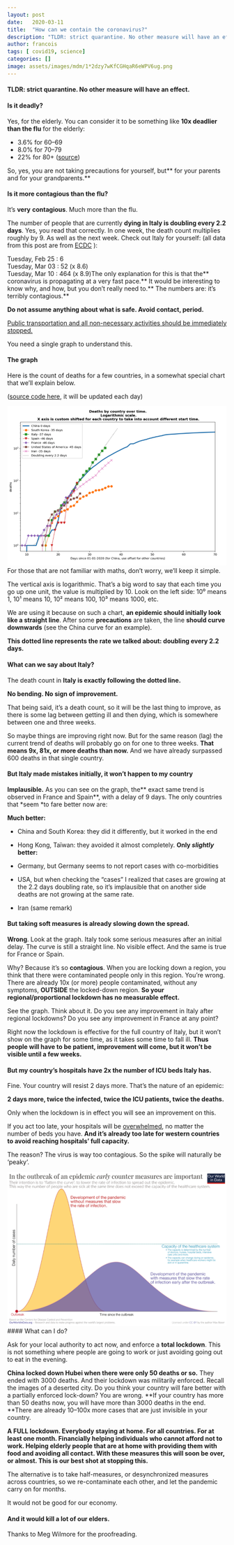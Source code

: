 ```yaml
---
layout:	post
date:	2020-03-11
title:	"How can we contain the coronavirus?"
description: "TLDR: strict quarantine. No other measure will have an effect."
author: francois
tags: [ covid19, science]
categories: []
image: assets/images/mdm/1*2dzy7wKfCGHqaR6eWPV6ug.png
---
```


#### TLDR: strict quarantine. No other measure will have an effect.

#### Is it deadly?

Yes, for the elderly. You can consider it to be something like **10x deadlier than the flu** for the elderly:

* 3.6% for 60–69
* 8.0% for 70–79
* 22% for 80+
([source](https://www.worldometers.info/coronavirus/coronavirus-age-sex-demographics/))

So, yes, you are not taking precautions for yourself, but** for your parents and for your grandparents.**

#### Is it more contagious than the flu?

It’s **very** **contagious**. Much more than the flu.

The number of people that are currently **dying in Italy is doubling every 2.2 days**. Yes, you read that correctly. In one week, the death count multiplies roughly by 9. As well as the next week. Check out Italy for yourself: (all data from this post are from [ECDC](https://www.ecdc.europa.eu/) ):

Tuesday, Feb 25 : 6  
Tuesday, Mar 03 : 52 (x 8.6)  
Tuesday, Mar 10 : 464 (x 8.9)The only explanation for this is that the** coronavirus is propagating at a very fast pace.** It would be interesting to know why, and how, but you don’t really need to.** The numbers are: it’s terribly contagious.**

**Do not assume anything about what is safe. Avoid contact, period.**

[Public transportation and all non-necessary activities should be immediately stopped.](https://www.news.com.au/lifestyle/health/health-problems/how-coronavirus-spreads-twice-as-far-on-trains-buses-public-transport/news-story/938b067e72449cd536c1b2d2d0f53070)

You need a single graph to understand this.

#### The graph

Here is the count of deaths for a few countries, in a somewhat special chart that we’ll explain below.

([source code here](https://github.com/madlag/coronavirus_study/blob/master/notebooks/Coronavirus_by_country.ipynb), it will be updated each day)

![](/assets/images/mdm/1*8rsbSctG7hIByPTWBfjrTQ.png)For those that are not familiar with maths, don’t worry, we’ll keep it simple.

The vertical axis is logarithmic. That’s a big word to say that each time you go up one unit, the value is multiplied by 10. Look on the left side: 10⁰ means 1, 10¹ means 10, 10² means 100, 10³ means 1000, etc.

We are using it because on such a chart, **an epidemic should initially look like a straight line**. After some **precautions** are taken, the line **should curve downwards** (see the China curve for an example).

**This dotted line represents the rate we talked about: doubling every 2.2 days.**

#### What can we say about Italy?

The death count in **Italy **is** exactly following the dotted line.**

**No bending. No sign of improvement.**

That being said, it’s a death count, so it will be the last thing to improve, as there is some lag between getting ill and then dying, which is somewhere between one and three weeks.

So maybe things are improving right now. But for the same reason (lag) the current trend of deaths will probably go on for one to three weeks. **That means 9x, 81x, or more deaths than now.** And we have already surpassed 600 deaths in that single country.

#### But Italy made mistakes initially, it won’t happen to my country

**Implausible.** As you can see on the graph, the** exact same trend is observed in France and Spain**, with a delay of 9 days. The only countries that *seem *to fare better now are:

**Much better:**

* China and South Korea: they did it differently, but it worked in the end
* Hong Kong, Taïwan: they avoided it almost completely.
**Only *slightly* better:**

* Germany, but Germany seems to not report cases with co-morbidities
* USA, but when checking the “cases” I realized that cases are growing at the 2.2 days doubling rate, so it’s implausible that on another side deaths are not growing at the same rate.
* Iran (same remark)
#### But taking soft measures is already slowing down the spread.

**Wrong**. Look at the graph. Italy took some serious measures after an initial delay. The curve is still a straight line. No visible effect. And the same is true for France or Spain.

Why? Because it’s so **contagious**. When you are locking down a region, you think that there were contaminated people only in this region. You’re wrong. There are already 10x (or more) people contaminated, without any symptoms, **OUTSIDE** the locked-down region. **So your regional/proportional lockdown has no measurable effect.**

See the graph. Think about it. Do you see any improvement in Italy after regional lockdowns? Do you see any improvement in France at any point?

Right now the lockdown is effective for the full country of Italy, but it won’t show on the graph for some time, as it takes some time to fall ill. **Thus people will have to be patient, improvement will come, but it won’t be visible until a few weeks.**

#### But my country’s hospitals have 2x the number of ICU beds Italy has.

Fine. Your country will resist 2 days more. That’s the nature of an epidemic:

**2 days more, twice the infected, twice the ICU patients, twice the deaths.**

Only when the lockdown is in effect you will see an improvement on this.

If you act too late, your hospitals will be [overwhelmed](https://www.theguardian.com/world/2020/mar/09/italian-hospitals-short-beds-coronavirus-death-toll-jumps), no matter the number of beds you have. **And it’s already too late for western countries to avoid reaching hospitals’ full capacity.**

The reason? The virus is way too contagious. So the spike will naturally be ‘peaky’.

![](/assets/images/mdm/1*2dzy7wKfCGHqaR6eWPV6ug.png)#### What can I do?

Ask for your local authority to act now, and enforce a **total lockdown**. This is not something where people are going to work or just avoiding going out to eat in the evening.

**China locked down Hubei when there were only 50 deaths or so.** They ended with 3000 deaths. And their lockdown was militarily enforced. Recall the images of a deserted city. Do you think your country will fare better with a partially enforced lock-down? You are wrong. **If your country has more than 50 deaths now, you will have more than 3000 deaths in the end. **There are already 10–100x more cases that are just invisible in your country.

**A FULL lockdown. Everybody staying at home. For all countries. For at least one month. Financially helping individuals who cannot afford not to work. Helping elderly people that are at home with providing them with food and avoiding all contact. With these measures this will soon be over, or almost. This is our best shot at stopping this.**

The alternative is to take half-measures, or desynchronized measures across countries, so we re-contaminate each other, and let the pandemic carry on for months.

It would not be good for our economy.

#### And it would kill a lot of our elders.

Thanks to Meg Wilmore for the proofreading.

  